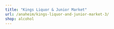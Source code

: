 ```yaml
---
title: "Kings Liquor & Junior Market"
url: /anaheim/kings-liquor-and-junior-market-3/
shop: alcohol
---
```

